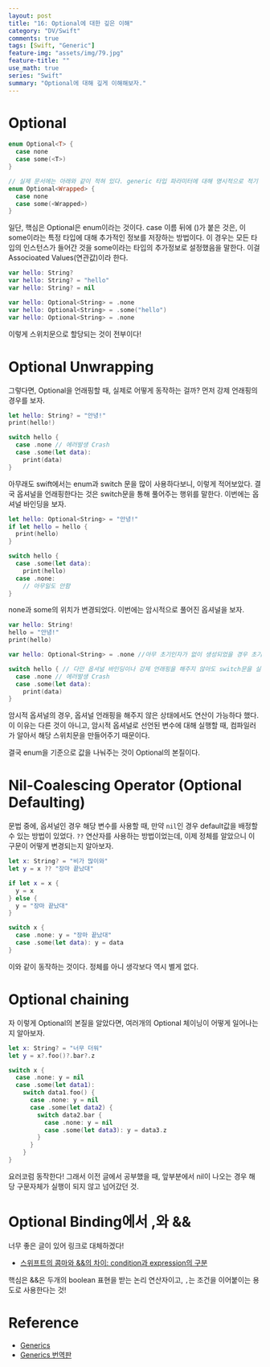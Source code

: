 ```yaml
---
layout: post
title: "16: Optional에 대한 깊은 이해"
category: "DV/Swift"
comments: true
tags: [Swift, "Generic"]
feature-img: "assets/img/79.jpg"
feature-title: ""
use_math: true
series: "Swift"
summary: "Optional에 대해 깊게 이해해보자."
---
```


# Optional

```swift
enum Optional<T> {
  case none
  case some(<T>)
}

// 실제 문서에는 아래와 같이 적혀 있다. generic 타입 파라미터에 대해 명시적으로 적기 위해 이렇게 되어 있다.
enum Optional<Wrapped> {
  case none
  case some(<Wrapped>)
}
```

일단, 핵심은 Optional은 enum이라는 것이다. case 이름 뒤에 ()가 붙은 것은, 이 some이라는 특정 타입에 대해 추가적인 정보를 저장하는 방법이다. 이 경우는 모든 타입의 인스턴스가 들어간 것을 some이라는 타입의 추가정보로 설정했음을 말한다. 이걸 Associoated Values(연관값)이라 한다.

```swift
var hello: String?
var hello: String? = "hello"
var hello: String? = nil

var hello: Optional<String> = .none
var hello: Optional<String> = .some("hello")
var hello: Optional<String> = .none
```

이렇게 스위치문으로 할당되는 것이 전부이다!

# Optional Unwrapping

그렇다면, Optional을 언래핑할 때, 실제로 어떻게 동작하는 걸까? 먼저 강제 언래핑의 경우를 보자.

```swift
let hello: String? = "안녕!"
print(hello!)

switch hello {
  case .none // 에러발생 Crash
  case .some(let data):
    print(data)
}
```

아무래도 swift에서는 enum과 switch 문을 많이 사용하다보니, 이렇게 적어보았다. 결국 옵셔널을 언래핑한다는 것은 switch문을 통해 풀어주는 행위를 말한다. 이번에는 옵셔널 바인딩을 보자.

```swift
let hello: Optional<String> = "안녕!"
if let hello = hello {
  print(hello)
}

switch hello {
  case .some(let data):
    print(hello)
  case .none:
    // 아무일도 안함
}
```

none과 some의 위치가 변경되었다. 이번에는 암시적으로 풀어진 옵셔널을 보자.

```swift
var hello: String!
hello = "안녕!"
print(hello)

var hello: Optional<String> = .none //아무 초기인자가 없이 생성되었을 경우 초기값은 .none이다. ?Optional도 당연히 같은 enum이기 때문에 같다.

switch hello { // 다만 옵셔널 바인딩이나 강제 언래핑을 해주지 않아도 switch문을 실행한다.
  case .none // 에러발생 Crash
  case .some(let data):
    print(data)
}
```

암시적 옵셔널의 경우, 옵셔널 언래핑을 해주지 않은 상태에서도 연산이 가능하다 했다. 이 이유는 다른 것이 아니고, 암시적 옵셔널로 선언된 변수에 대해 실행할 때, 컴파일러가 알아서 해당 스위치문을 만들어주기 때문이다.

결국 enum을 기준으로 값을 나눠주는 것이 Optional의 본질이다.


# Nil-Coalescing Operator (Optional Defaulting)

문법 중에, 옵셔널인 경우 해당 변수를 사용할 때, 만약 `nil`인 경우 default값을 배정할 수 있는 방법이 있었다. `??` 연산자를 사용하는 방법이었는데, 이제 정체를 알았으니 이 구문이 어떻게 변경되는지 알아보자.

```swift
let x: String? = "비가 많이와"
let y = x ?? "장마 끝났대"

if let x = x {
  y = x
} else {
  y = "장마 끝났대"
}

switch x {
  case .none: y = "장마 끝났대"
  case .some(let data): y = data
}
```

이와 같이 동작하는 것이다. 정체를 아니 생각보다 역시 별게 없다.

# Optional chaining

자 이렇게 Optional의 본질을 알았다면, 여러개의 Optional 체이닝이 어떻게 일어나는지 알아보자.

```swift
let x: String? = "너무 더워"
let y = x?.foo()?.bar?.z

switch x {
  case .none: y = nil
  case .some(let data1):
    switch data1.foo() {
      case .none: y = nil
      case .some(let data2) {
        switch data2.bar {
          case .none: y = nil
          case .some(let data3): y = data3.z
        }
      }
    }
}
```

요러코럼 동작한다! 그래서 이전 글에서 공부했을 때, 앞부분에서 nil이 나오는 경우 해당 구문자체가 실행이 되지 않고 넘어갔던 것.


# Optional Binding에서 ,와 &&

너무 좋은 글이 있어 링크로 대체하겠다!

* [스위프트의 콤마와 &&의 차이: condition과 expression의 구분](https://soojin.ro/blog/swift-comma-vs-and-operator)

핵심은 &&은 두개의 boolean 표현을 받는 논리 연산자이고, `,`는 조건을 이어붙이는 용도로 사용한다는 것!

# Reference

* [Generics](https://docs.swift.org/swift-book/LanguageGuide/Generics.html)
* [Generics 번역판](https://jusung.gitbook.io/the-swift-language-guide/language-guide/22-generics)